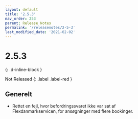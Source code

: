 ```yaml
---
layout: default
title: '2.5.3'
nav_order: 253
parent: Release Notes
permalink: '/releasenotes/2-5-3'
last_modified_date: '2021-02-02'
---
```


# 2.5.3
{: .d-inline-block }

Not Released
{: .label .label-red }

## Generelt

- Rettet en fejl, hvor befordringssvaret ikke var sat af Flexdanmarkservicen, for ansøgninger med flere bookinger. 
